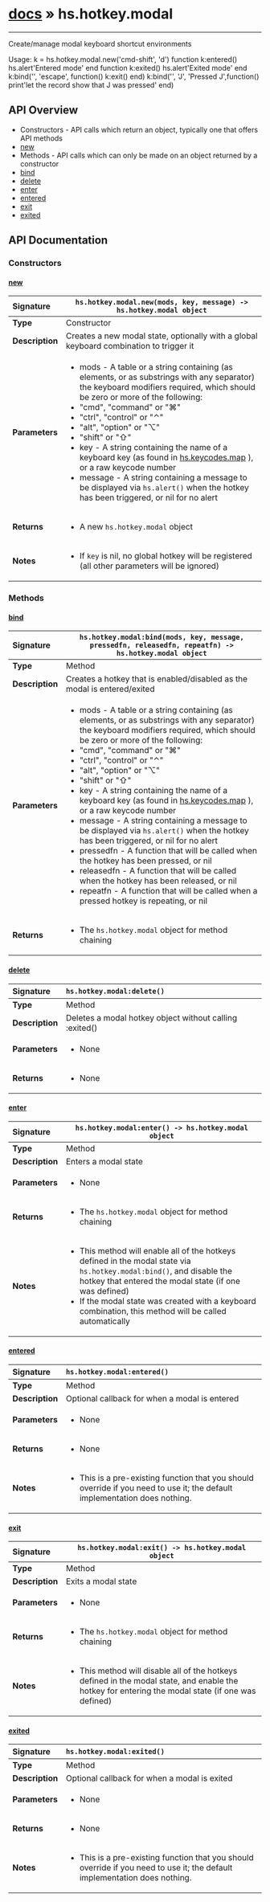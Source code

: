 # [docs](index.md) » hs.hotkey.modal
---

Create/manage modal keyboard shortcut environments

Usage:
k = hs.hotkey.modal.new('cmd-shift', 'd')
function k:entered() hs.alert'Entered mode' end
function k:exited()  hs.alert'Exited mode'  end
k:bind('', 'escape', function() k:exit() end)
k:bind('', 'J', 'Pressed J',function() print'let the record show that J was pressed' end)

## API Overview
* Constructors - API calls which return an object, typically one that offers API methods
 * [new](#new)
* Methods - API calls which can only be made on an object returned by a constructor
 * [bind](#bind)
 * [delete](#delete)
 * [enter](#enter)
 * [entered](#entered)
 * [exit](#exit)
 * [exited](#exited)

## API Documentation

### Constructors

#### [new](#new)
| <span style="float: left;">**Signature**</span> | <span style="float: left;">`hs.hotkey.modal.new(mods, key, message) -> hs.hotkey.modal object` </span>                                                          |
| -----------------------------------------------------|---------------------------------------------------------------------------------------------------------|
| **Type**                                             | Constructor |
| **Description**                                      | Creates a new modal state, optionally with a global keyboard combination to trigger it |
| **Parameters**                                       | <ul><li>mods - A table or a string containing (as elements, or as substrings with any separator) the keyboard modifiers required,   which should be zero or more of the following:</li><li>"cmd", "command" or "⌘"</li><li>"ctrl", "control" or "⌃"</li><li>"alt", "option" or "⌥"</li><li>"shift" or "⇧"</li><li>key - A string containing the name of a keyboard key (as found in <a href="hs.keycodes.html#map">hs.keycodes.map</a> ), or a raw keycode number</li><li>message - A string containing a message to be displayed via <code>hs.alert()</code> when the hotkey has been triggered, or nil for no alert</li></ul> |
| **Returns**                                          | <ul><li>A new <code>hs.hotkey.modal</code> object</li></ul> |
| **Notes**                                            | <ul><li>If <code>key</code> is nil, no global hotkey will be registered (all other parameters will be ignored)</li></ul> |

### Methods

#### [bind](#bind)
| <span style="float: left;">**Signature**</span> | <span style="float: left;">`hs.hotkey.modal:bind(mods, key, message, pressedfn, releasedfn, repeatfn) -> hs.hotkey.modal object` </span>                                                          |
| -----------------------------------------------------|---------------------------------------------------------------------------------------------------------|
| **Type**                                             | Method |
| **Description**                                      | Creates a hotkey that is enabled/disabled as the modal is entered/exited |
| **Parameters**                                       | <ul><li>mods - A table or a string containing (as elements, or as substrings with any separator) the keyboard modifiers required,   which should be zero or more of the following:</li><li>"cmd", "command" or "⌘"</li><li>"ctrl", "control" or "⌃"</li><li>"alt", "option" or "⌥"</li><li>"shift" or "⇧"</li><li>key - A string containing the name of a keyboard key (as found in <a href="hs.keycodes.html#map">hs.keycodes.map</a> ), or a raw keycode number</li><li>message - A string containing a message to be displayed via <code>hs.alert()</code> when the hotkey has been triggered, or nil for no alert</li><li>pressedfn - A function that will be called when the hotkey has been pressed, or nil</li><li>releasedfn - A function that will be called when the hotkey has been released, or nil</li><li>repeatfn - A function that will be called when a pressed hotkey is repeating, or nil</li></ul> |
| **Returns**                                          | <ul><li>The <code>hs.hotkey.modal</code> object for method chaining</li></ul> |

#### [delete](#delete)
| <span style="float: left;">**Signature**</span> | <span style="float: left;">`hs.hotkey.modal:delete()` </span>                                                          |
| -----------------------------------------------------|---------------------------------------------------------------------------------------------------------|
| **Type**                                             | Method |
| **Description**                                      | Deletes a modal hotkey object without calling :exited() |
| **Parameters**                                       | <ul><li>None</li></ul> |
| **Returns**                                          | <ul><li>None</li></ul> |

#### [enter](#enter)
| <span style="float: left;">**Signature**</span> | <span style="float: left;">`hs.hotkey.modal:enter() -> hs.hotkey.modal object` </span>                                                          |
| -----------------------------------------------------|---------------------------------------------------------------------------------------------------------|
| **Type**                                             | Method |
| **Description**                                      | Enters a modal state |
| **Parameters**                                       | <ul><li>None</li></ul> |
| **Returns**                                          | <ul><li>The <code>hs.hotkey.modal</code> object for method chaining</li></ul> |
| **Notes**                                            | <ul><li>This method will enable all of the hotkeys defined in the modal state via <code>hs.hotkey.modal:bind()</code>,   and disable the hotkey that entered the modal state (if one was defined)</li><li>If the modal state was created with a keyboard combination, this method will be called automatically</li></ul> |

#### [entered](#entered)
| <span style="float: left;">**Signature**</span> | <span style="float: left;">`hs.hotkey.modal:entered()` </span>                                                          |
| -----------------------------------------------------|---------------------------------------------------------------------------------------------------------|
| **Type**                                             | Method |
| **Description**                                      | Optional callback for when a modal is entered |
| **Parameters**                                       | <ul><li>None</li></ul> |
| **Returns**                                          | <ul><li>None</li></ul> |
| **Notes**                                            | <ul><li>This is a pre-existing function that you should override if you need to use it; the default implementation does nothing.</li></ul> |

#### [exit](#exit)
| <span style="float: left;">**Signature**</span> | <span style="float: left;">`hs.hotkey.modal:exit() -> hs.hotkey.modal object` </span>                                                          |
| -----------------------------------------------------|---------------------------------------------------------------------------------------------------------|
| **Type**                                             | Method |
| **Description**                                      | Exits a modal state |
| **Parameters**                                       | <ul><li>None</li></ul> |
| **Returns**                                          | <ul><li>The <code>hs.hotkey.modal</code> object for method chaining</li></ul> |
| **Notes**                                            | <ul><li>This method will disable all of the hotkeys defined in the modal state, and enable the hotkey for entering the modal state (if one was defined)</li></ul> |

#### [exited](#exited)
| <span style="float: left;">**Signature**</span> | <span style="float: left;">`hs.hotkey.modal:exited()` </span>                                                          |
| -----------------------------------------------------|---------------------------------------------------------------------------------------------------------|
| **Type**                                             | Method |
| **Description**                                      | Optional callback for when a modal is exited |
| **Parameters**                                       | <ul><li>None</li></ul> |
| **Returns**                                          | <ul><li>None</li></ul> |
| **Notes**                                            | <ul><li>This is a pre-existing function that you should override if you need to use it; the default implementation does nothing.</li></ul> |

